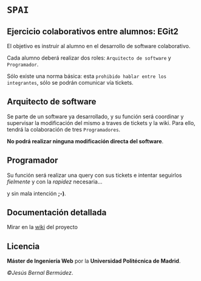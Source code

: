 # `SPAI`
## Ejercicio colaborativos entre alumnos: EGit2
El objetivo es instruir al alumno en el desarrollo de software colaborativo.

Cada alumno deberá realizar dos roles: `Arquitecto de software` y `Programador`.

Sólo existe una norma básica: esta `prohibido hablar entre los integrantes`, sólo se podrán comunicar vía tickets.

## Arquitecto de software
Se parte de un software ya desarrollado,
y su función será coordinar y supervisar la modificación del mismo a traves de tickets y la wiki.
Para ello, tendrá la colaboración de tres `Programadores`.

**No podrá realizar ninguna modificación directa del software**.

## Programador
Su función será realizar una query con sus tickets e intentar seguirlos *fielmente* y con la *rapidez* necesaria...

y sin mala intención **;-)**.

## Documentación detallada
Mirar en la [wiki][] del proyecto

## Licencia
**Máster de Ingeniería Web** por la **Universidad Politécnica de Madrid**.

*&copy;Jesús Bernal Bermúdez*.

[wiki]:https://github.com/miw-upm/EGit2/wiki
